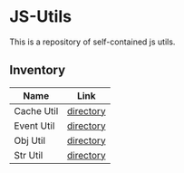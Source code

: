 
# JS-Utils

This is a repository of self-contained js utils.


## Inventory

| Name | Link |
| ---- | ---- |
| Cache Util | [directory](./cache-util) |
| Event Util | [directory](./event-util) |
| Obj Util | [directory](./obj-util) |
| Str Util | [directory](./str-util) |
